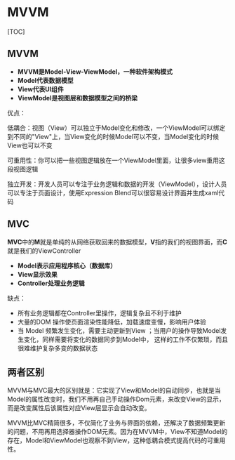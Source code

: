 # MVVM

[TOC]



## MVVM

+ **MVVM是Model-View-ViewModel，一种软件架构模式**
+ **Model代表数据模型**
+ **View代表UI组件**
+ **ViewModel是视图层和数据模型之间的桥梁**

优点：

低耦合：视图（View）可以独立于Model变化和修改，一个ViewModel可以绑定到不同的"View"上，当View变化的时候Model可以不变，当Model变化的时候View也可以不变

可重用性：你可以把一些视图逻辑放在一个ViewModel里面，让很多view重用这段视图逻辑

独立开发：开发人员可以专注于业务逻辑和数据的开发（ViewModel），设计人员可以专注于页面设计，使用Expression Blend可以很容易设计界面并生成xaml代码

## MVC

**MVC**中的**M**就是单纯的从网络获取回来的数据模型，**V**指的我们的视图界面，而**C**就是我们的ViewController

+ **Model表示应用程序核心（数据库）**
+ **View显示效果**
+ **Controller处理业务逻辑**

缺点：

+ 所有业务逻辑都在Controller里操作，逻辑复杂且不利于维护
+ 大量的DOM 操作使页面渲染性能降低，加载速度变慢，影响用户体验
+ 当 Model 频繁发生变化，需要主动更新到View ；当用户的操作导致Model发生变化，同样需要将变化的数据同步到Model中， 这样的工作不仅繁琐，而且很难维护复杂多变的数据状态

## 两者区别

MVVM与MVC最大的区别就是：它实现了View和Model的自动同步，也就是当Model的属性改变时，我们不用再自己手动操作Dom元素，来改变View的显示，而是改变属性后该属性对应View层显示会自动改变。

MVVM比MVC精简很多，不仅简化了业务与界面的依赖，还解决了数据频繁更新的问题，不用再用选择器操作DOM元素。因为在MVVM中，View不知道Model的存在，Model和ViewModel也观察不到View，这种低耦合模式提高代码的可重用性。